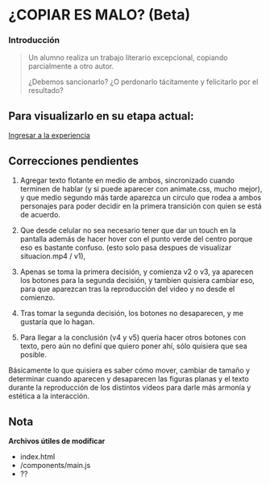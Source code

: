 # ¿COPIAR ES MALO? (Beta)

### Introducción

> Un alumno realiza un trabajo literario excepcional, 
> copiando parcialmente a otro autor.
>
> ¿Debemos sancionarlo? 
> ¿O perdonarlo tácitamente y felicitarlo por el resultado?

## Para visualizarlo en su etapa actual:
[Ingresar a la experiencia](https://luloxi.github.io/mind-reader-vr/)

## Correcciones pendientes

1. Agregar texto flotante en medio de ambos, sincronizado cuando terminen de hablar (y si puede aparecer con animate.css, mucho mejor), y que medio segundo más tarde aparezca un círculo que rodea a ambos personajes para poder decidir en la primera transición con quien se está de acuerdo.

2. Que desde celular no sea necesario tener que dar un touch en la pantalla además de hacer hover con el punto verde del centro porque eso es bastante confuso. (esto solo pasa despues de visualizar situacion.mp4 / v1), 

3. Apenas se toma la primera decisión, y comienza v2 o v3, ya aparecen los botones para la segunda decisión, y tambien quisiera cambiar eso, para que aparezcan tras la reproducción del video y no desde el comienzo. 

4. Tras tomar la segunda decisión, los botones no desaparecen, y me gustaría que lo hagan. 

5. Para llegar a la conclusión (v4 y v5) quería hacer otros botones con texto, pero aún no definí que quiero poner ahí, sólo quisiera que sea posible.

Básicamente lo que quisiera es saber cómo mover, cambiar de tamaño y determinar cuando aparecen y desaparecen las figuras planas y el texto durante la reproducción de los distintos videos para darle más armonía y estética a la interacción. 

## Nota

**Archivos útiles de modificar**

- index.html
- /components/main.js
- ??